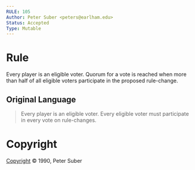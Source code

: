 ```yaml
---
RULE: 105
Author: Peter Suber <peters@earlham.edu>
Status: Accepted
Type: Mutable
---
```


# Rule

Every player is an eligible voter. Quorum for a vote is reached when more than half of all eligible voters participate in the proposed rule-change.

## Original Language

>Every player is an eligible voter. Every eligible voter must participate in every vote on rule-changes.

# Copyright

[Copyright](http://legacy.earlham.edu/~peters/copyrite.htm) © 1990, Peter Suber
